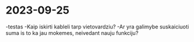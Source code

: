 # 2023-09-25

-testas
-Kaip iskirti kableli tarp vietovardziu?
-Ar yra galimybe suskaiciuoti suma is to ka jau mokemes, neivedant nauju funkciju?
